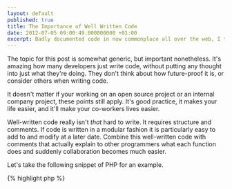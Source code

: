 ```yaml
---
layout: default
published: true
title: The Importance of Well Written Code
date: 2012-07-05 09:00:49.000000000 +01:00
excerpt: Badly documented code in now commonplace all over the web, I take a look into a few simple steps to help make code more maintainable and easier for others to understand. 
---
```

The topic for this post is somewhat generic, but important nonetheless. It's amazing how many developers just write code, without putting any thought into just what they're doing. They don't think about how future-proof it is, or consider others when writing code.

It doesn't matter if your working on an open source project or an internal company project, these points still apply. It's good practice, it makes your life easier, and it'll make your co-workers lives easier.

Well-written code really isn't  *that* hard to write. It requires structure and comments. If code is written in a modular fashion it is particularly easy to add to and modify at a later date. Combine this well-written code with comments that actually explain to other programmers what each function does and suddenly collaboration becomes much easier.

Let's take the following snippet of PHP for an example. 

{% highlight php %}
<?php 
	$name = $_GET['name'];
	$sentance = 'Welcome, ' . $name;
	echo $sentance;
{% endhighlight %}

Ok, so thats a pretty simple example, but we improve on this code in a few simple steps that'll make it much easier to maintain at a later date.  Lets place this into a function which could, at a later date, contribute to a library or make it much easier to modify the welcome message on multiple pages at a later date.  

{% highlight php %}
<?php 
	function welcome($name)
	{
	    $sentance = 'Welcome, ' . $name;
	    return $sentance;
	}

	echo welcome( $_GET['name'] );
{% endhighlight %}

Pretty simple, eh? By breaking your code down into smaller units like this it makes it clearer what is going on and easier to understand.  In a large application it also makes it a lot easier to find portions of code, read code and to maintain code.  Now lets take this a step further. 

{% highlight php %}
<?php 
	/**
	 * Returns standard welcome message for the user
	 * @param $name The users name
	 * @return The welcome message to the user, in the format of 'Welcome, $name'
	 */
	function welcome($name)
	{
	    $sentance = 'Welcome, ' . $name;
	    return $sentance;
	}

	echo welcome( $_GET['name'] );
{% endhighlight %}

I hope you can see at this stage how much easier this code is for someone new to a project to read now, and find out exactly whats going on.  Don't think these rules shouldn't apply to your work just because your currently the only person who works on your project.  New team members can arrive at any time, and these comments help greatly when revisiting old code. Even if you wrote it. 

The comment above was added in the style of JavaDoc. JavaDoc can be used to generate documentation for your application simply by running a parser such as [phpDoc](http://www.phpdoc.org/ "PHP Doc, A program for generating PHP documentation") on your code, generating API documentation thats easily accessible for your whole team. 

Now, lets bulk out the code one final time to see how comments can help inside a function as well in order to demonstrate how useful they are on slightly more complex algorithms.  

{% highlight php %}
<?php 
	/**
	 * Detects if the user has provided a name or not a supplies the relevant 
	 * Welcome message.  
	 * @param $name The users name
	 * @return The welcome message to the user, in the format of 'Welcome, $name'
	 * if a name was provided.  Otherwise in the format of 'Welcome, it's nice to 
	 * see you'
	 */
	function welcome($name)
	{
	    if ( $name != '' ) {
	        // If the user has provided a name
	        $sentance = 'Welcome, ' . $name;
	    } else {
	        // If the user hasn't provided with a name
	        $sentance = 'Welcome, it\'s nice to see you';
	    }

	    return $sentance;
	}

	echo welcome( $_GET['name'] );
{% endhighlight %}

In this final example you can see how, even in this simple example, commenting your code and breaking it down logically can help to make your code readable and easily maintainable to anyone, even those who have never seen it before.  

The rules don't take much longer to follow, and I hope you can now see just how easy it is to make your code accessible to everyone, even those who are relatively new to programming.  
